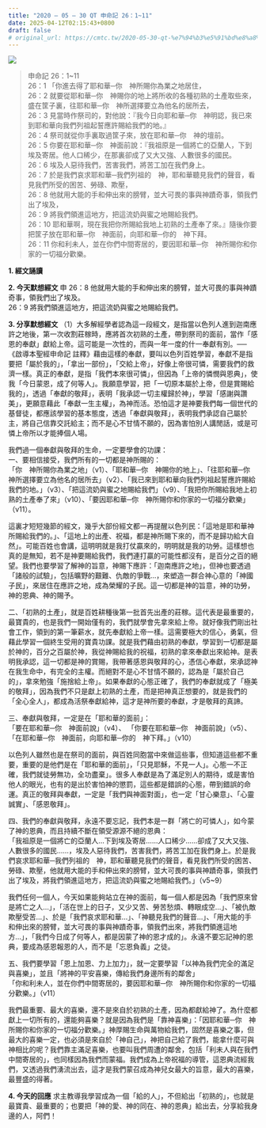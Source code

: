 ```yaml
---
title: "2020 – 05 – 30 QT 申命記 26：1~11"
date: 2025-04-12T02:15:43+0800
draft: false
# original_url: https://cmtc.tw/2020-05-30-qt-%e7%94%b3%e5%91%bd%e8%a8%98-26%ef%bc%9a111
---
```


![](/images/qt.jpg)
> 申命記 26：1\~11  
> 26：1 「你進去得了耶和華─你　神所賜你為業之地居住，  
> 26：2 就要從耶和華─你　神賜你的地上將所收的各種初熟的土產取些來，盛在筐子裏，往耶和華─你　神所選擇要立為他名的居所去，  
> 26：3 見當時作祭司的，對他說：『我今日向耶和華─你　神明認，我已來到耶和華向我們列祖起誓應許賜給我們的地。』  
> 26：4 祭司就從你手裏取過筐子來，放在耶和華─你　神的壇前。  
> 26：5 你要在耶和華─你　神面前說：『我祖原是一個將亡的亞蘭人，下到埃及寄居。他人口稀少，在那裏卻成了又大又強、人數很多的國民。  
> 26：6 埃及人惡待我們，苦害我們，將苦工加在我們身上。  
> 26：7 於是我們哀求耶和華─我們列祖的　神，耶和華聽見我們的聲音，看見我們所受的困苦、勞碌、欺壓，  
> 26：8 他就用大能的手和伸出來的膀臂，並大可畏的事與神蹟奇事，領我們出了埃及，  
> 26：9 將我們領進這地方，把這流奶與蜜之地賜給我們。  
> 26：10 耶和華啊，現在我把你所賜給我地上初熟的土產奉了來。』隨後你要把筐子放在耶和華─你　神面前，向耶和華─你的　神下拜。  
> 26：11 你和利未人，並在你們中間寄居的，要因耶和華─你　神所賜你和你家的一切福分歡樂。

**1. 經文誦讀**

**2.  今天默想經文**
申 26：8 他就用大能的手和伸出來的膀臂，並大可畏的事與神蹟奇事，領我們出了埃及。  
26：9 將我們領進這地方，把這流奶與蜜之地賜給我們。

**3. 分享默想經文**
（1）大多解經學者認為這一段經文，是指當以色列人進到迦南應許之地後，第一次收割莊稼時，應將首次初熟的土產，帶到祭司的面前，當作「感恩的奉獻」獻給上帝。這可能是一次性的，而與一年一度的什一奉獻有別。──《啟導本聖經申命記 註釋》藉由這樣的奉獻，要叫以色列百姓學習，奉獻不是指要把「屬於我的」，「拿出一部份」，「交給上帝」，好像上帝很可憐，需要我們的救濟一樣。真正的奉獻，是指「我們本來很可憐」，但因為「上帝的憐憫與恩典」，使我「今日蒙恩，成了何等人」。我願意學習，把「一切原本屬於上帝，但是賞賜給我的」，透過「奉獻的敬拜」，表明「我承認一切主權歸於神」，學習「感謝與讚美」，更願意藉此「奉獻一生主權」，為神而活。恐怕這才是神要我們每一個世代的基督徒，都應該學習的基本態度，透過「奉獻與敬拜」，表明我們承認自己屬於主，將自己信靠交託給主；而不是心不甘情不願的，因為害怕別人講閒話，或是可憐上帝所以才能捧個人場。

我們過一個奉獻與敬拜的生命，一定要學會的功課：  
一、要相信接受，我們所有的一切都是神所賜的：  
「你　神所賜你為業之地」（v1）、「耶和華─你　神賜你的地上」、「往耶和華─你　神所選擇要立為他名的居所去」（v2）、「我已來到耶和華向我們列祖起誓應許賜給我們的地。」（v3）、「把這流奶與蜜之地賜給我們」（v9）、「我把你所賜給我地上初熟的土產奉了來」（v10）、「要因耶和華─你　神所賜你和你家的一切福分歡樂」（v11）。

這裏才短短幾節的經文，幾乎大部份經文都一再提醒以色列民：「這地是耶和華神所賜給我們的。」、「這地上的出產、祝福，都是神所賜下來的，而不是歸功給大自然」。可能百姓也會講，這明明就是我打仗贏來的，明明就是我的功勞。這樣想也真的是無知，若不是神要賜給我們，我們連打贏的可能性都沒有，是百分之百的絕望。我們也要學習了解神的旨意，神賜下應許：「迦南應許之地」，但神也要透過「諸般的試驗」，包括曠野的艱難、仇敵的爭戰…，來塑造一群合神心意的「神國子民」，來居住在應許之地，成為榮耀的子民。這一切都是神的旨意，神的功勞，神的恩典、神的賜予。

二、「初熟的土產」，就是百姓耕種後第一批首先出產的莊稼。這代表是最重要的，最寶貴的，也是我們一開始僅有的，我們就學會先拿來給上帝。就好像我們剛出社會工作，領到的第一筆薪水，就先奉獻給上帝一樣。這需要極大的信心，勇氣，但藉此學習一個終生受用的寶貴功課。就是我們藉由初熟的奉獻，學習到一切都是屬於神的，百分之百屬於神，我從神賜給我的祝福，初熟的拿來奉獻出來給神。是表明我承認，這一切都是神的賞賜，我帶著感恩與敬拜的心，憑信心奉獻，來承認神在我生命中，有完全的主權。而絕對不是心不甘情不願的，認為是「屬於自己的」，拿來勉強「施捨給上帝」。如果奉獻的心態正確了，我們的奉獻就成了「極美的敬拜」，因為我們不只是獻上初熟的土產，而是把神真正想要的，就是我們的「全心全人」，都成為活祭奉獻給神，這才是神所要的奉獻，才是敬拜的真諦。

三、奉獻與敬拜，一定是在「耶和華的面前」：  
「要在耶和華─你　神面前說」（v4）、 「你要在耶和華─你　神面前說」（v5）、「在耶和華─你　神面前，向耶和華─你的　神下拜。」（v10）

以色列人雖然也是在祭司的面前，與百姓同胞當中來做這些事，但知道這些都不重要，重要的是他們是在「耶和華的面前」，「只見耶穌，不見一人」。心態一不正確，我們就徒勞無功，全功盡棄」。很多人奉獻是為了滿足別人的期待，或是害怕他人的眼光，也有的是出於害怕神的懲罰，這些都是錯誤的心態，帶到錯誤的命運。真正的敬拜與奉獻，一定是「我們與神面對面」，也一定「甘心樂意」、「心靈誠實」、「感恩敬拜」。

四、我們的奉獻與敬拜，永遠不要忘記，我們本是一群「將亡的可憐人」，如今蒙了神的恩典，而且持續不斷在領受源源不絕的恩典：  
「我祖原是一個將亡的亞蘭人…下到埃及寄居……人口稀少……卻成了又大又強、人數很多的國民……，埃及人惡待我們，苦害我們，將苦工加在我們身上。於是我們哀求耶和華─我們列祖的　神，耶和華聽見我們的聲音，看見我們所受的困苦、勞碌、欺壓，他就用大能的手和伸出來的膀臂，並大可畏的事與神蹟奇事，領我們出了埃及，將我們領進這地方，把這流奶與蜜之地賜給我們。」（v5\~9）

我們任何一個人，今天如果能夠站立在神的面前，每一個人都是因為「我們原來曾是將亡之人…」，「活在世上的日子，又少又苦、勞苦愁煩、轉眼成空…」、「被仇敵欺壓受苦…」、於是「我們哀求耶和華…」、「神聽見我們的聲音…」、「用大能的手和伸出來的膀臂，並大可畏的事與神蹟奇事，領我們出來，將我們領進這地方…」，「我們今日成了何等人，都是因蒙了神的恩才成的」。永遠不要忘記神的恩典，要成為感恩報恩的人，而不是「忘恩負義」之徒。

五、我們要學習「恩上加恩、力上加力」，就一定要學習「以神為我們完全的滿足與喜樂」，並且「將神的平安喜樂，傳給我們身邊所有的鄰舍」  
「你和利未人，並在你們中間寄居的，要因耶和華─你　神所賜你和你家的一切福分歡樂。」（v11）

我們最重要、最大的喜樂，還不是來自於初熟的土產，因為都獻給神了。為什麼都獻上一切所有的，還能夠喜樂？就是因為我們是「靠神喜樂」：「因耶和華─你　神所賜你和你家的一切福分歡樂。」神厚賜生命與萬物給我們，固然是喜樂之事，但最大的喜樂一定，也必須是來自於「神自己」，神把自己給了我們，能拿什麼可與神相比的呢？我們靠主滿足喜樂，也要叫我們周遭的鄰舍，包括「利未人與在我們中間寄居的」，也同樣因為我們而蒙福。我們成為上帝祝福的導管，這恩典流經我們，又透過我們湧流出去，這才是我們蒙召成為神兒女最大的旨意，最大的喜樂，最豐盛的得著。

**4. 今天的回應**
求主教導我學習成為一個「給的人」，不但給出「初熟的」，也就是最寶貴、最重要的；也要把「神的愛、神的同在、神的恩典」給出去，分享給我身邊的人，阿們！
